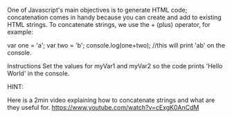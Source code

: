 One of Javascript's main objectives is to generate HTML code; concatenation comes in handy because you can create and add to existing HTML strings. To concatenate strings, we use the + (plus) operator, for example:

var one = 'a';
var two = 'b';
console.log(one+two); //this will print 'ab' on the console.

Instructions
Set the values for myVar1 and myVar2 so the code prints 'Hello World' in the console.

HINT:

Here is a 2min video explaining how to concatenate strings and what are they useful for.
https://www.youtube.com/watch?v=cExgK0AnCdM